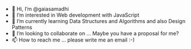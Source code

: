 - 👋 Hi, I’m @gaiasamadhi
- 👀 I’m interested in Web development with JavaScript
- 🌱 I’m currently learning Data Structures and Algorithms and also Design Patterns
- 💞️ I’m looking to collaborate on ... Maybe you have a proposal for me?
- 📫 How to reach me ... please write me an email :-) 

<!---
gaiasamadhi/gaiasamadhi is a ✨ special ✨ repository because its `README.md` (this file) appears on your GitHub profile.
You can click the Preview link to take a look at your changes.
--->
